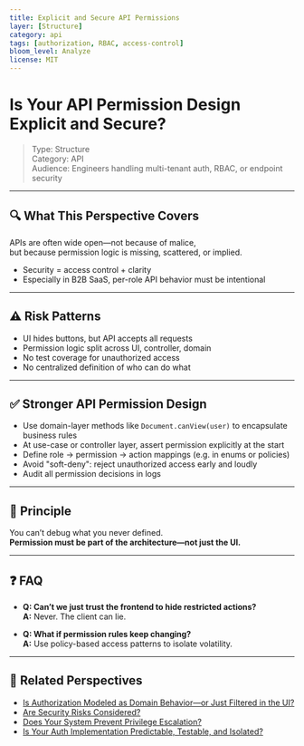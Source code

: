```yaml
---
title: Explicit and Secure API Permissions
layer: [Structure]
category: api
tags: [authorization, RBAC, access-control]
bloom_level: Analyze
license: MIT
---
```


# Is Your API Permission Design Explicit and Secure?

> Type: Structure  
> Category: API  
> Audience: Engineers handling multi-tenant auth, RBAC, or endpoint security

---

## 🔍 What This Perspective Covers

APIs are often wide open—not because of malice,  
but because permission logic is missing, scattered, or implied.

- Security = access control + clarity  
- Especially in B2B SaaS, per-role API behavior must be intentional

---

## ⚠️ Risk Patterns

- UI hides buttons, but API accepts all requests  
- Permission logic split across UI, controller, domain  
- No test coverage for unauthorized access  
- No centralized definition of who can do what

---

## ✅ Stronger API Permission Design

- Use domain-layer methods like `Document.canView(user)` to encapsulate business rules  
- At use-case or controller layer, assert permission explicitly at the start  
- Define role → permission → action mappings (e.g. in enums or policies)  
- Avoid "soft-deny": reject unauthorized access early and loudly  
- Audit all permission decisions in logs

---

## 🧠 Principle

You can’t debug what you never defined.  
**Permission must be part of the architecture—not just the UI.**

---

## ❓ FAQ

- **Q: Can’t we just trust the frontend to hide restricted actions?**  
  **A:** Never. The client can lie.

- **Q: What if permission rules keep changing?**  
  **A:** Use policy-based access patterns to isolate volatility.

---

## 🔗 Related Perspectives

- [Is Authorization Modeled as Domain Behavior—or Just Filtered in the UI?](../domain/domain-permissions.md)
- [Are Security Risks Considered?](../non-functional/security-risks.md)
- [Does Your System Prevent Privilege Escalation?](privilege-escalation-risk.md)
- [Is Your Auth Implementation Predictable, Testable, and Isolated?](../security/authn-authz-implementation.md)
